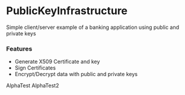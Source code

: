 # PublicKeyInfrastructure
Simple client/server example of a banking application using public and private keys

<h3>Features</h3>

<ul>
  <li>Generate X509 Certificate and key</li>
  <li>Sign Certificates</li>
  <li>Encrypt/Decrypt data with public and private keys</li>
</ul>
AlphaTest
AlphaTest2
